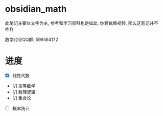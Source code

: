 # obsidian_math

此笔记主要以文字为主, 参考和学习资料也是如此, 你若依赖视频, 那么这笔记并不咋样

数学讨论QQ群: 599564172

# 进度
- [x] 线性代数 
- [/] 高等数学
- [/] 数理逻辑
- [/] 集合论
- [ ] 概率统计
